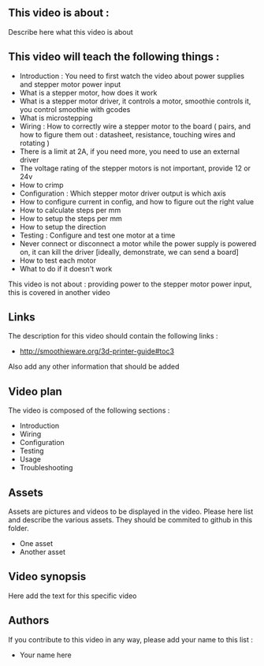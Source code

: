## This video is about : 

Describe here what this video is about

## This video will teach the following things : 

* Introduction : You need to first watch the video about power supplies and stepper motor power input
* What is a stepper motor, how does it work
* What is a stepper motor driver, it controls a motor, smoothie controls it, you control smoothie with gcodes
* What is microstepping
* Wiring : How to correctly wire a stepper motor to the board ( pairs, and how to figure them out : datasheet, resistance, touching wires and rotating )
* There is a limit at 2A, if you need more, you need to use an external driver
* The voltage rating of the stepper motors is not important, provide 12 or 24v
* How to crimp
* Configuration : Which stepper motor driver output is which axis
* How to configure current in config, and how to figure out the right value
* How to calculate steps per mm
* How to setup the steps per mm
* How to setup the direction
* Testing : Configure and test one motor at a time
* Never connect or disconnect a motor while the power supply is powered on, it can kill the driver [ideally, demonstrate, we can send a board]
* How to test each motor
* What to do if it doesn't work

This video is not about : providing power to the stepper motor power input, this is covered in another video

## Links 

The description for this video should contain the following links : 

* http://smoothieware.org/3d-printer-guide#toc3

Also add any other information that should be added

## Video plan

The video is composed of the following sections : 

* Introduction
* Wiring
* Configuration
* Testing
* Usage
* Troubleshooting

## Assets

Assets are pictures and videos to be displayed in the video.
Please here list and describe the various assets. They should be commited to github in this folder.

* One asset
* Another asset

## Video synopsis

Here add the text for this specific video

## Authors

If you contribute to this video in any way, please add your name to this list : 

* Your name here

